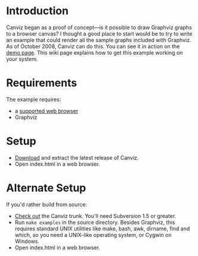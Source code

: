 # Introduction #

Canviz began as a proof of concept—is it possible to draw Graphviz graphs to a browser canvas? I thought a good place to start would be to try to write an example that could render all the sample graphs included with Graphviz. As of October 2008, Canviz can do this. You can see it in action on the [demo page](http://www.ryandesign.com/canviz/). This wiki page explains how to get this example working on your system.


# Requirements #

The example requires:

  * a [supported web browser](Browsers.md)
  * Graphviz


# Setup #

  * [Download](http://code.google.com/p/canviz/downloads/list) and extract the latest release of Canviz.
  * Open index.html in a web browser.


# Alternate Setup #

If you'd rather build from source:

  * [Check out](http://code.google.com/p/canviz/source/checkout) the Canviz trunk. You'll need Subversion 1.5 or greater.
  * Run `make examples` in the source directory. Besides Graphviz, this requires standard UNIX utilities like make, bash, awk, dirname, find and which, so you need a UNIX-like operating system, or Cygwin on Windows.
  * Open index.html in a web browser.
